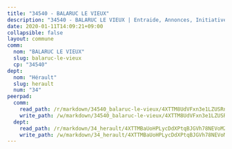 ```yaml
---
title: "34540 - BALARUC LE VIEUX"
description: "34540 - BALARUC LE VIEUX | Entraide, Annonces, Initiatives"
date: 2020-01-11T14:09:21+09:00
collapsible: false
layout: commune
comm:
  nom: "BALARUC LE VIEUX"
  slug: balaruc-le-vieux
  cp: "34540"
dept:
  nom: "Hérault"
  slug: herault
  num: "34"
peerpad:
  comm:
    read_path: /r/markdown/34540_balaruc-le-vieux/4XTTM8UdVFxn3e1LZUSRnctziWhy7EUu4GtnNLcgc9FvSW2Sx
    write_path: /w/markdown/34540_balaruc-le-vieux/4XTTM8UdVFxn3e1LZUSRnctziWhy7EUu4GtnNLcgc9FvSW2Sx-K3TgUSQBFkUarHMKrE472y4JdGkEV3PjoVouAbzdr48JAsM6HSv7MDNcdVfDQWsPszY4GdHkmp95nqJKTNAVWRzC3tFXcq8pfzizCbJALxGNyKy9e3novoHva3Desg7GrSE87eQL
  dept:
    read_path: /r/markdown/34_herault/4XTTMBaUoHPLycDdXPtqBJGVh78NEVoMZNyf8Wnh1X5DK6Ew8
    write_path: /w/markdown/34_herault/4XTTMBaUoHPLycDdXPtqBJGVh78NEVoMZNyf8Wnh1X5DK6Ew8-K3TgTd4rzWVX1F82NgGyNepGUxhqCmodCALjxNZeEdBQWQhd1NJYx1gHMW9QBLL6sN41ALXRejLsG2VetgVferfVncrvVCz47dChJvN8ouQLRMdWs4KpxKPeRYR1nspmhzdBqF8J
---
```


